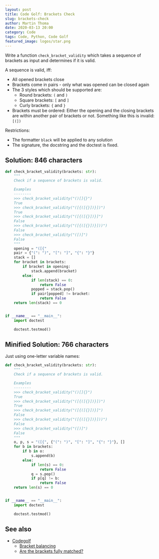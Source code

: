 ```yaml
---
layout: post
title: Code Golf: Brackets Check
slug: brackets-check
author: Martin Thoma
date: 2020-03-13 20:00
category: Code
tags: Code, Python, Code Golf
featured_image: logos/star.png
---
```

Write a function `check_bracket_validity` which takes a sequence of brackets as
input and determines if it is valid.

A sequence is valid, iff:

* All opened brackets close
* Brackets come in pairs - only what was opened can be closed again
* The 3 styles which should be supported are:
    * Round brackets: `(` and `)`
    * Square brackets: `[` and `]`
    * Curly brackets: `{` and `}`
* Brackets must be ordered: Either the opening and the closing brackets are
  within another pair of brackets or not. Something like this is invalid:
  `[(])`

Restrictions:

* The formatter `black` will be applied to any solution
* The signature, the docstring and the doctest is fixed.


## Solution: 846 characters

```python
def check_bracket_validity(brackets: str):
    """
    Check if a sequence of brackets is valid.

    Examples
    --------
    >>> check_bracket_validity("()[]{}")
    True
    >>> check_bracket_validity("([{([{}])}])")
    True
    >>> check_bracket_validity("([{([{}])}]")
    False
    >>> check_bracket_validity("([{([{}])}]))")
    False
    >>> check_bracket_validity("([)]")
    False
    """
    opening = "([{"
    pair = {"(": ")", "[": "]", "{": "}"}
    stack = []
    for bracket in brackets:
        if bracket in opening:
            stack.append(bracket)
        else:
            if len(stack) == 0:
                return False
            popped = stack.pop()
            if pair[popped] != bracket:
                return False
    return len(stack) == 0


if __name__ == "__main__":
    import doctest

    doctest.testmod()
```


## Minified Solution: 766 characters

Just using one-letter variable names:

```python
def check_bracket_validity(brackets: str):
    """
    Check if a sequence of brackets is valid.

    Examples
    --------
    >>> check_bracket_validity("()[]{}")
    True
    >>> check_bracket_validity("([{([{}])}])")
    True
    >>> check_bracket_validity("([{([{}])}]")
    False
    >>> check_bracket_validity("([{([{}])}]))")
    False
    >>> check_bracket_validity("([)]")
    False
    """
    o, p, s = "([{", {"(": ")", "[": "]", "{": "}"}, []
    for b in brackets:
        if b in o:
            s.append(b)
        else:
            if len(s) == 0:
                return False
            q = s.pop()
            if p[q] != b:
                return False
    return len(s) == 0


if __name__ == "__main__":
    import doctest

    doctest.testmod()
```

## See also

* [Codegolf](https://codegolf.stackexchange.com/)
    * [Bracket balancing](https://codegolf.stackexchange.com/q/65526/5240)
    * [Are the brackets fully matched?](https://codegolf.stackexchange.com/q/77138/5240)
